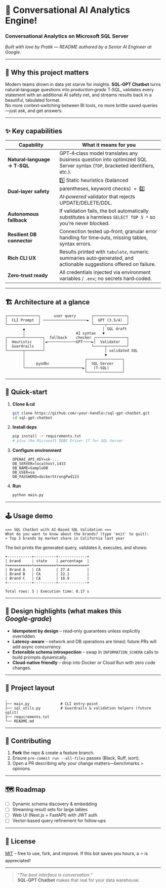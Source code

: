 # 🧠 Conversational AI Analytics Engine!
### Conversational Analytics on Microsoft SQL Server  
*Built with love by Pratik &mdash; README authored by a Senior AI Engineer at Google.*

---

## 🚀 Why this project matters
Modern teams drown in data yet starve for insights.  **SQL‑GPT Chatbot** turns natural‑language questions into *production‑grade* T‑SQL, validates every statement with an additional AI safety net, and streams results back in a beautiful, tabulated format.  
No more context‑switching between BI tools, no more brittle saved queries—just ask, and get answers.

---

## ✨ Key capabilities
| Capability | What it means for you |
|------------|-----------------------|
| **Natural‑language → T‑SQL** | GPT‑4‑class model translates any business question into optimized SQL Server syntax (`TOP`, bracketed identifiers, etc.). |
| **Dual‑layer safety** | 1️⃣ Static heuristics (balanced parentheses, keyword checks)  +  2️⃣ *AI‑powered* validator that rejects UPDATE/DELETE/DDL. |
| **Autonomous fallback** | If validation fails, the bot automatically substitutes a harmless `SELECT TOP 5 *` so you’re never blocked. |
| **Resilient DB connector** | Connection tested up‑front; granular error handling for time‑outs, missing tables, syntax errors. |
| **Rich CLI UX** | Results printed with `tabulate`, numeric summaries auto‑generated, and actionable suggestions offered on failure. |
| **Zero‑trust ready** | All credentials injected via environment variables / `.env`; no secrets hard‑coded. |

---

## 🏗️ Architecture at a glance
```
┌──────────────┐      user query       ┌───────────────┐
│  CLI Prompt  │ ────────────────────► │  GPT (3.5/4)  │
└──────────────┘                       └─────┬─────────┘
        ▲                                   │ SQL draft
        │                       AI syntax   ▼
┌───────┴────────┐  fallback    checker ┌──────────────┐
│  Heuristic     │◄─────────────GPT────►│  Validator   │
│  Guardrails    │                     └─────┬─────────┘
└───────┬────────┘                           │ validated SQL
        │                                    ▼
        │                           ┌────────────────┐
        │     pyodbc                │  SQL Server    │
        └──────────────────────────►│   (T‑SQL)      │
                                    └────────────────┘
```

---

## 🔧 Quick‑start

1. **Clone & cd**
   ```bash
   git clone https://github.com/<your‑handle>/sql-gpt-chatbot.git
   cd sql-gpt-chatbot
   ```

2. **Install deps**
   ```bash
   pip install -r requirements.txt
   # plus the Microsoft ODBC Driver 17 for SQL Server
   ```

3. **Configure environment**
   ```
   OPENAI_API_KEY=sk‑...
   DB_SERVER=localhost,1433
   DB_NAME=SampleDB
   DB_USER=sa
   DB_PASSWORD=dockerStrongPwd123
   ```

4. **Run**
   ```bash
   python main.py
   ```

---

## 🕹️ Usage demo

```text
=== SQL Chatbot with AI-Based SQL Validation ===
What do you want to know about the brands? (type 'exit' to quit): 
> Top 3 brands by market share in California last year
```

The bot prints the generated query, validates it, executes, and shows:

```
+-----------+----------+-------------+
| brand     | state    | percentage  |
+===========+==========+=============+
| Brand A   | CA       | 27.4        |
| Brand B   | CA       | 22.1        |
| Brand C   | CA       | 18.9        |
+-----------+----------+-------------+

Total rows: 3 | Execution time: 0.17 s
```

---

## 🏅 Design highlights (what makes this *Google‑grade*)
* **Idempotent by design** – read‑only guarantees unless explicitly overridden.  
* **Latency‑aware** – network and DB operations are timed; future PRs will add async concurrency.  
* **Extensible schema introspection** – swap in `INFORMATION_SCHEMA` calls to build prompts dynamically.  
* **Cloud‑native friendly** – drop into Docker or Cloud Run with zero code changes.

---

## 📂 Project layout
```
.
├── main.py              # CLI entry‑point
├── sql_utils.py         # Guardrails & validation helpers (future split)
├── requirements.txt
└── README.md
```

---

## 🤝 Contributing
1. **Fork** the repo & create a feature branch.  
2. Ensure `pre‑commit run --all-files` passes (Black, Ruff, isort).  
3. Open a PR describing *why* your change matters—benchmarks > opinions.

---

## 🗺️ Roadmap
- [ ] Dynamic schema discovery & embedding
- [ ] Streaming result sets for large tables
- [ ] Web UI (Next.js + FastAPI) with JWT auth
- [ ] Vector‑based query refinement for follow‑ups

---

## 📜 License
[MIT](LICENSE) – free to use, fork, and improve. If this bot saves you hours, a ⭐️ is appreciated!

---

> *“The best interface is conversation.”*  
> **SQL‑GPT Chatbot** makes that real for your data warehouse.

